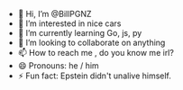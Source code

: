 - 👋 Hi, I’m @BillPGNZ
- 👀 I’m interested in nice cars
- 🌱 I’m currently learning Go, js, py
- 💞️ I’m looking to collaborate on anything
- 📫 How to reach me , do you know me irl?
- 😄 Pronouns: he / him 
- ⚡ Fun fact: Epstein didn't unalive himself.

<!---
BillPGNZ/BillPGNZ is a ✨ special ✨ repository because its `README.md` (this file) appears on your GitHub profile.
You can click the Preview link to take a look at your changes.
--->
